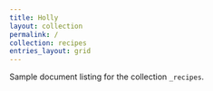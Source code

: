 ```yaml
---
title: Holly
layout: collection
permalink: /
collection: recipes
entries_layout: grid
---
```


Sample document listing for the collection `_recipes`.
